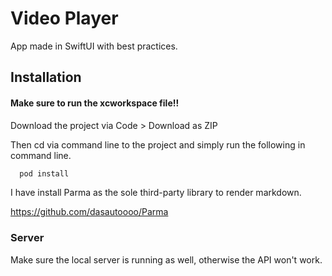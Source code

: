 
# Video Player

App made in SwiftUI with best practices.
## Installation

#### Make sure to run the xcworkspace file!!

Download the project via Code > Download as ZIP

Then cd via command line to the project and simply run the following in command line.
```bash
  pod install
```

I have install Parma as the sole third-party library to render markdown.

https://github.com/dasautoooo/Parma

### Server

Make sure the local server is running as well, otherwise the API won't work.


